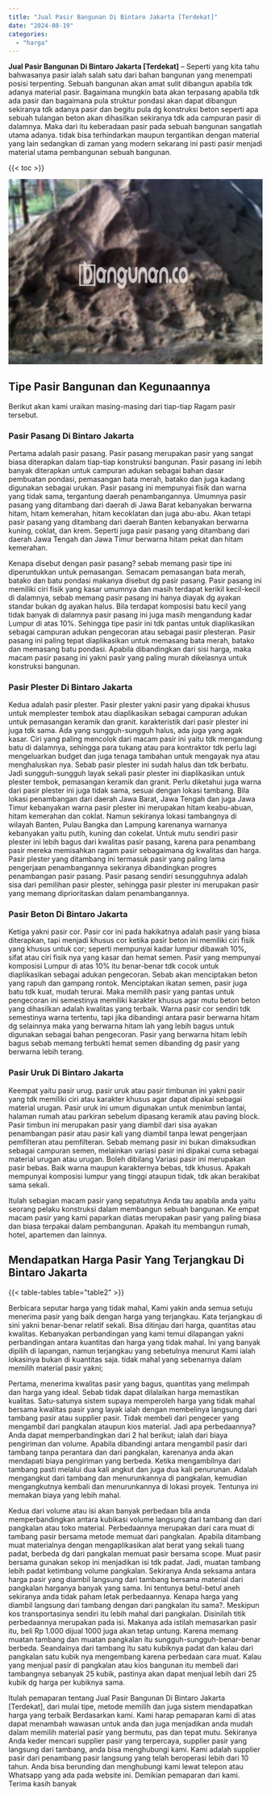 ```yaml
---
title: "Jual Pasir Bangunan Di Bintaro Jakarta [Terdekat]"
date: "2024-08-19"
categories: 
  - "harga"
---
```


**Jual Pasir Bangunan Di Bintaro Jakarta \[Terdekat\]** – Seperti yang kita tahu bahwasanya pasir ialah salah satu dari bahan bangunan yang menempati posisi terpenting. Sebuah bangunan akan amat sulit dibangun apabila tdk adanya material pasir. Bagaimana mungkin bata akan terpasang apabila tdk ada pasir dan bagaimana pula struktur pondasi akan dapat dibangun sekiranya tdk adanya pasir dan begitu pula dg konstruksi beton seperti apa sebuah tulangan beton akan dihasilkan sekiranya tdk ada campuran pasir di dalamnya. Maka dari itu keberadaan pasir pada sebuah bangunan sangatlah utama adanya. tidak bisa terhindarkan maupun tergantikan dengan material yang lain sedangkan di zaman yang modern sekarang ini pasti pasir menjadi material utama pembangunan sebuah bangunan.

{{< toc >}}

![Jual Pasir Bangunan Di Bintaro Jakarta [Terdekat]](/images/jual-pasir-bangunan-71.png)

## Tipe Pasir Bangunan dan Kegunaannya

Berikut akan kami uraikan masing-masing dari tiap-tiap Ragam pasir tersebut.

### Pasir Pasang Di Bintaro Jakarta

Pertama adalah pasir pasang. Pasir pasang merupakan pasir yang sangat biasa diterapkan dalam tiap-tiap konstruksi bangunan. Pasir pasang ini lebih banyak diterapkan untuk campuran adukan sebagai bahan dasar pembuatan pondasi, pemasangan bata merah, batako dan juga kadang digunakan sebagai urukan. Pasir pasang ini mempunyai fisik dan warna yang tidak sama, tergantung daerah penambangannya. Umumnya pasir pasang yang ditambang dari daerah di Jawa Barat kebanyakan berwarna hitam, hitam kemerahan, hitam kecoklatan dan juga abu-abu. Akan tetapi pasir pasang yang ditambang dari daerah Banten kebanyakan berwarna kuning, coklat, dan krem. Seperti juga pasir pasang yang ditambang dari daerah Jawa Tengah dan Jawa Timur berwarna hitam pekat dan hitam kemerahan.

Kenapa disebut dengan pasir pasang? sebab memang pasir tipe ini diperuntukkan untuk pemasangan. Semacam pemasangan bata merah, batako dan batu pondasi makanya disebut dg pasir pasang. Pasir pasang ini memiliki ciri fisik yang kasar umumnya dan masih terdapat kerikil kecil-kecil di dalamnya, sebab memang pasir pasang ini hanya diayak dg ayakan standar bukan dg ayakan halus. Bila terdapat komposisi batu kecil yang tidak banyak di dalamnya pasir pasang ini juga masih mengandung kadar Lumpur di atas 10%. Sehingga tipe pasir ini tdk pantas untuk diaplikasikan sebagai campuran adukan pengecoran atau sebagai pasir plesteran. Pasir pasang ini paling tepat diaplikasikan untuk memasang bata merah, batako dan memasang batu pondasi. Apabila dibandingkan dari sisi harga, maka macam pasir pasang ini yakni pasir yang paling murah dikelasnya untuk konstruksi bangunan.

### Pasir Plester Di Bintaro Jakarta

Kedua adalah pasir plester. Pasir plester yakni pasir yang dipakai khusus untuk memplester tembok atau diaplikasikan sebagai campuran adukan untuk pemasangan keramik dan granit. karakteristik dari pasir plester ini juga tdk sama. Ada yang sungguh-sungguh halus, ada juga yang agak kasar. Ciri yang paling mencolok dari macam pasir ini yaitu tdk mengandung batu di dalamnya, sehingga para tukang atau para kontraktor tdk perlu lagi mengeluarkan budget dan juga tenaga tambahan untuk mengayak nya atau menghaluskan nya. Sebab pasir plester ini sudah halus dan tdk berbatu. Jadi sungguh-sungguh layak sekali pasir plester ini diaplikasikan untuk plester tembok, pemasangan keramik dan granit. Perlu diketahui juga warna dari pasir plester ini juga tidak sama, sesuai dengan lokasi tambang. Bila lokasi penambangan dari daerah Jawa Barat, Jawa Tengah dan juga Jawa Timur kebanyakan warna pasir plester ini merupakan hitam keabu-abuan, hitam kemerahan dan coklat. Namun sekiranya lokasi tambangnya di wilayah Banten, Pulau Bangka dan Lampung karenanya warnanya kebanyakan yaitu putih, kuning dan cokelat. Untuk mutu sendiri pasir plester ini lebih bagus dari kwalitas pasir pasang, karena para penambang pasir mereka memisahkan ragam pasir sebagaimana dg kwalitas dan harga. Pasir plester yang ditambang ini termasuk pasir yang paling lama pengerjaan penambangannya sekiranya dibandingkan progres penambangan pasir pasang. Pasir pasang sendiri sesungguhnya adalah sisa dari pemilihan pasir plester, sehingga pasir plester ini merupakan pasir yang memang diprioritaskan dalam penambangannya.

### Pasir Beton Di Bintaro Jakarta

Ketiga yakni pasir cor. Pasir cor ini pada hakikatnya adalah pasir yang biasa diterapkan, tapi menjadi khusus cor ketika pasir beton ini memiliki ciri fisik yang khusus untuk cor; seperti mempunyai kadar lumpur dibawah 10%, sifat atau ciri fisik nya yang kasar dan hemat semen. Pasir yang mempunyai komposisi Lumpur di atas 10% itu benar-benar tdk cocok untuk diaplikasikan sebagai adukan pengecoran. Sebab akan menciptakan beton yang rapuh dan gampang rontok. Menciptakan ikatan semen, pasir juga batu tdk kuat, mudah terurai. Maka memilih pasir yang pantas untuk pengecoran ini semestinya memiliki karakter khusus agar mutu beton beton yang dihasilkan adalah kwalitas yang terbaik. Warna pasir cor sendiri tdk semestinya warna tertentu, tapi jika dibandingi antara pasir berwarna hitam dg selainnya maka yang berwarna hitam lah yang lebih bagus untuk digunakan sebagai bahan pengecoran. Pasir yang berwarna hitam lebih bagus sebab memang terbukti hemat semen dibanding dg pasir yang berwarna lebih terang.

### Pasir Uruk Di Bintaro Jakarta

Keempat yaitu pasir urug. pasir uruk atau pasir timbunan ini yakni pasir yang tdk memiliki ciri atau karakter khusus agar dapat dipakai sebagai material urugan. Pasir uruk ini umum digunakan untuk menimbun lantai, halaman rumah atau parkiran sebelum dipasang keramik atau paving block. Pasir timbun ini merupakan pasir yang diambil dari sisa ayakan penambangan pasir atau pasir kali yang diambil tanpa lewat pengerjaan pemfilteran atau pemfilteran. Sebab memang pasir ini bukan dimaksudkan sebagai campuran semen, melainkan variasi pasir ini dipakai cuma sebagai material urugan atau urugan. Boleh dibilang Variasi pasir ini merupakan pasir bebas. Baik warna maupun karakternya bebas, tdk khusus. Apakah mempunyai komposisi lumpur yang tinggi ataupun tidak, tdk akan berakibat sama sekali.

Itulah sebagian macam pasir yang sepatutnya Anda tau apabila anda yaitu seorang pelaku konstruksi dalam membangun sebuah bangunan. Ke empat macam pasir yang kami paparkan diatas merupakan pasir yang paling biasa dan biasa terpakai dalam pembangunan. Apakah itu membangun rumah, hotel, apartemen dan lainnya.

## Mendapatkan Harga Pasir Yang Terjangkau Di Bintaro Jakarta

{{< table-tables table="table2" >}}

Berbicara seputar harga yang tidak mahal, Kami yakin anda semua setuju menerima pasir yang baik dengan harga yang terjangkau. Kata terjangkau di sini yakni benar-benar relatif sekali. Bisa ditinjau dari harga, quantitas atau kwalitas. Kebanyakan perbandingan yang kami temui dilapangan yakni perbandingan antara kuantitas dan harga yang tidak mahal. Ini yang banyak dipilih di lapangan, namun terjangkau yang sebetulnya menurut Kami ialah lokasinya bukan di kuantitas saja. tidak mahal yang sebenarnya dalam memilih material pasir yakni;

Pertama, menerima kwalitas pasir yang bagus, quantitas yang melimpah dan harga yang ideal. Sebab tidak dapat dilalaikan harga memastikan kualitas. Satu-satunya sistem supaya memperoleh harga yang tidak mahal bersama kwalitas pasir yang layak ialah dengan membelinya langsung dari tambang pasir atau supplier pasir. Tidak membeli dari pengecer yang mengambil dari pangkalan ataupun kios material. Jadi apa perbedaannya? Anda dapat memperbandingkan dari 2 hal berikut; ialah dari biaya pengiriman dan volume. Apabila dibandingi antara mengambil pasir dari tambang tanpa perantara dan dari pangkalan, karenanya anda akan mendapati biaya pengiriman yang berbeda. Ketika mengambilnya dari tambang pasti melalui dua kali angkut dan juga dua kali penurunan. Adalah mengangkut dari tambang dan menurunkannya di pangkalan, kemudian mengangkutnya kembali dan menurunkannya di lokasi proyek. Tentunya ini memakan biaya yang lebih mahal.

Kedua dari volume atau isi akan banyak perbedaan bila anda memperbandingkan antara kubikasi volume langsung dari tambang dan dari pangkalan atau toko material. Perbedaannya merupakan dari cara muat di tambang pasir bersama metode memuat dari pangkalan. Apabila ditambang muat materialnya dengan mengaplikasikan alat berat yang sekali tuang padat, berbeda dg dari pangkalan memuat pasir bersama scope. Muat pasir bersama gunakan sekop ini menjadikan isi tdk padat. Jadi, muatan tambang lebih padat ketimbang volume pangkalan. Sekiranya Anda seksama antara harga pasir yang diambil langsung dari tambang bersama material dari pangkalan harganya banyak yang sama. Ini tentunya betul-betul aneh sekiranya anda tidak paham letak perbedaannya. Kenapa harga yang diambil langsung dari tambang dengan dari pangkalan itu sama?. Meskipun kos transportasinya sendiri itu lebih mahal dari pangkalan. Disinilah titik perbedaannya merupakan pada isi. Makanya ada istilah memasarkan pasir itu, beli Rp 1.000 dijual 1000 juga akan tetap untung. Karena memang muatan tambang dan muatan pangkalan itu sungguh-sungguh-benar-benar berbeda. Seandainya dari tambang itu satu kubiknya padat dan kalau dari pangkalan satu kubik nya mengembang karena perbedaan cara muat. Kalau yang menjual pasir di pangkalan atau kios bangunan itu membeli dari tambangnya sebanyak 25 kubik, pastinya akan dapat menjual lebih dari 25 kubik dg harga per kubiknya sama.

Itulah pemaparan tentang Jual Pasir Bangunan Di Bintaro Jakarta \[Terdekat\], dari mulai tipe, metode memilih dan juga sistem mendapatkan harga yang terbaik Berdasarkan kami. Kami harap pemaparan kami di atas dapat menambah wawasan untuk anda dan juga menjadikan anda mudah dalam memilih material pasir yang bermutu, pas dan tepat mutu. Sekiranya Anda keder mencari supplier pasir yang terpercaya, supplier pasir yang langsung dari tambang, anda bisa menghubungi kami. Kami adalah supplier pasir dari penambang pasir langsung yang telah beroperasi lebih dari 10 tahun. Anda bisa berunding dan menghubungi kami lewat telepon atau Whatsapp yang ada pada website ini. Demikian pemaparan dari kami. Terima kasih banyak

